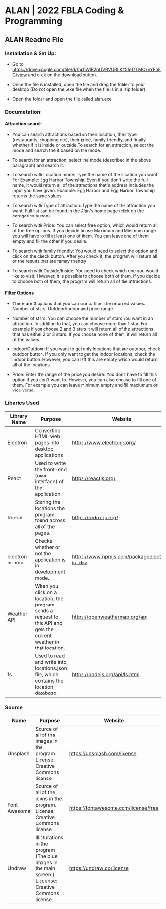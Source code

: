 # ALAN | 2022 FBLA Coding & Programming
## ALAN Readme File

### Installation & Set Up:
- Go to https://drive.google.com/file/d/1hphWlR2qUVRVURLKY5feTfLMCxnYFhFG/view and click on the download button.

- Once the file is installed, open the file and drag the folder to your desktop (Do not open the .exe file when the file is in a .zip folder).

- Open the folder and open the file called alan.exe

### Documetation:
#### Attraction search
- You can search attractions based on their location, their type (restaurants, shopping etc), their price, family friendly, and finally whether if it is inside or outside.To search for an attraction, select the mode and search the it based on the mode.

- To search for an attraction, select the mode (described in the above paragraph) and search it.

- To search with Location mode: Type the name of the location you want. For Example: Egg Harbor Township. Even if you don't write the full name, it would return all of the attractions that's address includes the input you have given. Example: Egg Harbor and Egg Harbor Township returns the same values

- To search with Type of attraction: Type the name of the attraction you want. Full list can be found in the Alan's home page (click on the categories button)

- To search with Price: You can select free option, which would return all of the free options. If you decide to use Maximum and Minimum range you will have to fill at least one of them. You can leave one of them empty and fill the other if you desire.

- To search with family friendly: You would need to select the option and click on the check button. After you check it, the program will return all of the results that are family friendly 

- To search with Outside/Inside: You need to check which one you would like to visit. However, it is possible to choose both of them. If you decide to choose both of them, the program will return all of the attractions.

#### Filter Options
- There are 3 options that you can use to filter the returned values. Number of stars, Outdoor/Indoor and price range.
- Number of stars: You can choose the number of stars you want in an attraction. In addition to that, you can choose more than 1 star. For example if you choose 2 and 3 stars it will return all of the attractions that has either 2 or 3 stars. If you choose none of them, it will return all of the values

- Indoor/Outdoor: If you want to get only locations that are outdoor, check outdoor button. If you only want to get the indoor locations, check the indoor button. However, you can left this are empty which would return all of the locations.

- Price: Enter the range of the price you desire. You don't have to fill this option if you don't want to. However, you can also choose to fill one of them. For example you can leave minimum empty and fill maxiumum or vice versa.




### Libaries Used

| Library Name    | Purpose                                                                                                                  | Website                                      |
|-----------------|--------------------------------------------------------------------------------------------------------------------------|----------------------------------------------|
| Electron        | Converting HTML web pages into desktop applications                                                                  | https://www.electronjs.org/                  |
| React           | Used to write the front-end (user-interface) of the application.                                                         | https://reactjs.org/                         |
| Redux           | Storing the locations the program found across all of the pages.                                                                     | https://redux.js.org/                        |
| electron-is-dev | Checks whether or not the application is in development mode.                                                            | https://www.npmjs.com/packageelectron-is-dev |
| Weather API     | When you click on a location, the program sends a request to this API and gets the current weather in that location. | https://openweathermap.org/api               |
| fs              | Used to read and write into locations.json file, which contains the location database.                                   | https://nodejs.org/api/fs.html               |


### Source
| Name         | Purpose                                                                      | Website                              |
|--------------|------------------------------------------------------------------------------|--------------------------------------|
| Unsplash     | Source of all of the images in the program. License: Creative Commons license         | https://unsplash.com/license        |
| Font Awesome | Source of all of the icons in the program.  License: Creative Commons license          | https://fontawesome.com/license/free   |
| Undraw       | Illisturations in the program (The blue images in the main screen.) Liscense: Creative Commons license    | https://undraw.co/license            |


